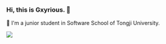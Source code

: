 ### Hi, this is Gxyrious. 👋

👀 I'm a junior student in Software School of Tongji University.

<img align="middle" src="https://github-readme-stats.vercel.app/api?username=Gxyrious&show_icons=true&icon_color=CE1D2D&text_color=718096&bg_color=ffffff&hide_title=true" />

